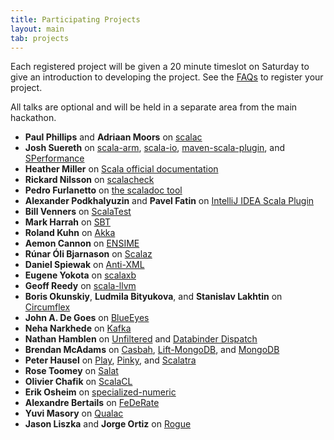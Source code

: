 ```yaml
---
title: Participating Projects
layout: main
tab: projects
---
```


Each registered project will be given a 20 minute timeslot on Saturday to give an introduction to developing the project. See the [FAQs](faq.html) to register your project.

All talks are optional and will be held in a separate area from the main
hackathon.

* **Paul Phillips** and **Adriaan Moors** on [scalac](https://github.com/scala/scala)
* **Josh Suereth** on [scala-arm](https://github.com/jsuereth/scala-arm), [scala-io](https://github.com/scala-incubator/scala-io), [maven-scala-plugin](https://github.com/davidB/maven-scala-plugin), and [SPerformance](https://github.com/jsuereth/sperformance)
* **Heather Miller** on [Scala official documentation](http://www.scala-lang.org/api/current/index.html)
* **Rickard Nilsson** on [scalacheck](http://code.google.com/p/scalacheck/)
* **Pedro Furlanetto** on [the scaladoc tool](https://lampsvn.epfl.ch/trac/scala-old/wiki/Scaladoc)
* **Alexander Podkhalyuzin** and **Pavel Fatin** on [IntelliJ IDEA Scala Plugin](http://plugins.intellij.net/plugin/?id=1347)
* **Bill Venners** on [ScalaTest](http://www.scalatest.org/)
* **Mark Harrah** on [SBT](http://code.google.com/p/simple-build-tool/)
* **Roland Kuhn** on [Akka](http://akka.io/)
* **Aemon Cannon** on [ENSIME](https://github.com/aemoncannon/ensime)
* **Rúnar Óli Bjarnason** on [Scalaz](http://code.google.com/p/scalaz/)
* **Daniel Spiewak** on [Anti-XML](https://github.com/djspiewak/anti-xml)
* **Eugene Yokota** on [scalaxb](http://scalaxb.org/)
* **Geoff Reedy** on [scala-llvm](http://greedy.github.com/scala/)
* **Boris Okunskiy**, **Ludmila Bityukova**, and  **Stanislav Lakhtin** on [Circumflex](http://circumflex.ru/)
* **John A. De Goes** on [BlueEyes](https://github.com/jdegoes/blueeyes)
* **Neha Narkhede** on [Kafka](http://sna-projects.com/kafka/configuration.php)
* **Nathan Hamblen** on [Unfiltered](https://github.com/n8han/Unfiltered) and [Databinder Dispatch](https://github.com/n8han/Databinder-Dispatch)
* **Brendan McAdams** on [Casbah](http://api.mongodb.org/scala/casbah/2.1.1/index.html), [Lift-MongoDB](http://liftweb.net/), and [MongoDB](http://www.mongodb.org/)
* **Peter Hausel** on [Play](http://www.playframework.org/), [Pinky](https://github.com/pk11/pinky), and [Scalatra](https://github.com/scalatra/scalatra)
* **Rose Toomey** on [Salat](https://github.com/novus/salat)
* **Olivier Chafik** on [ScalaCL](http://code.google.com/p/scalacl/)
* **Erik Osheim** on [specialized-numeric](https://github.com/scala-incubator/specialized-numeric)
* **Alexandre Bertails** on [FeDeRate](https://dvcs.w3.org/hg/FeDeRate/file/tip/README.txt)
* **Yuvi Masory** on [Qualac](https://github.com/quala/qualac)
* **Jason Liszka** and **Jorge Ortiz** on [Rogue](https://github.com/foursquare/rogue)
